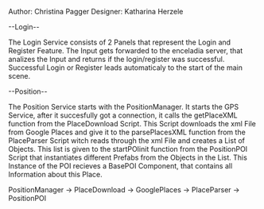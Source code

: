 Author: Christina Pagger
Designer: Katharina Herzele

--Login--

The Login Service consists of 2 Panels that represent the Login and Register Feature. The Input gets forwarded to the
enceladia server, that analizes the Input and returns if the login/register was successful. Successful Login or Register leads
automaticaly to the start of the main scene.

--Position--

The Position Service starts with the PositionManager. It starts the GPS Service, after it succesfully got a connection,
it calls the getPlaceXML function from the PlaceDownload Script. This Script downloads the xml File from Google Places
and give it to the parsePlacesXML function from the PlaceParser Script witch reads through the xml File and creates a List
of Objects. This list is given to the startPOIinit function from the PositionPOI Script that instantiates different Prefabs
from the Objects in the List. This Instance of the POI recieves a BasePOI Component, that contains all Information about this
Place.

PositionManager -> PlaceDownload -> GooglePlaces -> PlaceParser -> PositionPOI